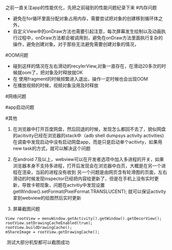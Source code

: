 之前一直关注app的性能优化，先把之前碰到的性能问题纪录下来
#内存问题

+ 避免在for循环里面分配对象占用内存，需要尝试把对象的创建移到循环体之外，
+ 自定义View中的onDraw方法也需要引起注意，每次屏幕发生绘制以及动画执行过程中，onDraw方法都会被调用到，避免在onDraw方法里面执行复杂的操作，避免创建对象。对于那些无法避免需要创建对象的情况，

#OOM问题
+ 碰到这样的情况在左右滑动的recylerView,对象一直存在，在滑动20多次的时候就oom了，把对象及时释放就OK
+ 在 使用fragment的时候频繁进入退出，操作一定时候也会出现OOM
+ 在播放视频的时候，视频对象没用及时释放

#网络问题

#app启动问题

#其他
1. 在浏览器中打开百度网盘，然后回退的时候，发现怎么都回不去了，貌似网盘的acitivity已经在浏览器的stack中（adb shell dumpsys activity activities)
在调查中发现启动中没有启动网盘app，而是只是启动单个acitivty，如果用new task的方式，就可以解决这个问题

2. 在android 7及以上，webview可以在开发者选项中加入多进程的开关，如果浏览器本身不支持多进程，打开后发现会在浏览器中白页，大概是在另一个进程在渲染，当前的进程没有收到
另一个问题是由网页含有轮滑图的页面，左右滑动的时候发现inspector已经把内容给更新了，但是在手机上没有实时更新，导致卡顿现象，问题在actvitiy中发现设置
getWindow().setFormat(PixelFormat.TRANSLUCENT);
就可以保证activity拿到webview的绘图然后实时更新

3. 屏幕截图问题
```
View rootView = menuWindow.getActivity().getWindow().getDecorView();
rootView.setDrawingCacheEnabled(true);
rootView.buildDrawingCache();
mShareImage = rootView.getDrawingCache();
```
  测试大部分机型都可以截图成功
